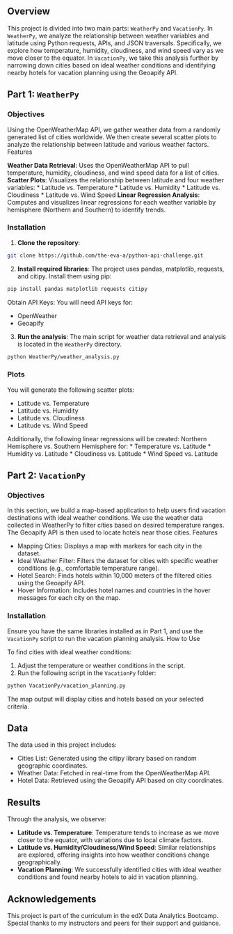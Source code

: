 ## Overview

This project is divided into two main parts: `WeatherPy` and `VacationPy`. In `WeatherPy`, we analyze the relationship between weather variables and latitude using Python requests, APIs, and JSON traversals. Specifically, we explore how temperature, humidity, cloudiness, and wind speed vary as we move closer to the equator. In `VacationPy`, we take this analysis further by narrowing down cities based on ideal weather conditions and identifying nearby hotels for vacation planning using the Geoapify API.
## Part 1: `WeatherPy`
### Objectives

Using the OpenWeatherMap API, we gather weather data from a randomly generated list of cities worldwide. We then create several scatter plots to analyze the relationship between latitude and various weather factors.
Features

**Weather Data Retrieval**: Uses the OpenWeatherMap API to pull temperature, humidity, cloudiness, and wind speed data for a list of cities.
**Scatter Plots**: Visualizes the relationship between latitude and four weather variables:
	* Latitude vs. Temperature
	* Latitude vs. Humidity
	* Latitude vs. Cloudiness
	* Latitude vs. Wind Speed
**Linear Regression Analysis**: Computes and visualizes linear regressions for each weather variable by hemisphere (Northern and Southern) to identify trends.

### Installation

1. **Clone the repository**:
``` bash
git clone https://github.com/the-eva-a/python-api-challenge.git
```

2. **Install required libraries**: The project uses pandas, matplotlib, requests, and citipy. Install them using pip:
``` bash
pip install pandas matplotlib requests citipy
```

Obtain API Keys: You will need API keys for:

* OpenWeather
* Geoapify

3. **Run the analysis**: The main script for weather data retrieval and analysis is located in the `WeatherPy` directory.
``` bash
python WeatherPy/weather_analysis.py
```

### Plots

You will generate the following scatter plots:

- Latitude vs. Temperature
- Latitude vs. Humidity
- Latitude vs. Cloudiness
- Latitude vs. Wind Speed

Additionally, the following linear regressions will be created:
	Northern Hemisphere vs. Southern Hemisphere for:
		* Temperature vs. Latitude
		* Humidity vs. Latitude
		* Cloudiness vs. Latitude
		* Wind Speed vs. Latitude

## Part 2: `VacationPy`
### Objectives

In this section, we build a map-based application to help users find vacation destinations with ideal weather conditions. We use the weather data collected in WeatherPy to filter cities based on desired temperature ranges. The Geoapify API is then used to locate hotels near those cities.
Features

* Mapping Cities: Displays a map with markers for each city in the dataset.
* Ideal Weather Filter: Filters the dataset for cities with specific weather conditions (e.g., comfortable temperature range).
* Hotel Search: Finds hotels within 10,000 meters of the filtered cities using the Geoapify API.
* Hover Information: Includes hotel names and countries in the hover messages for each city on the map.

### Installation

Ensure you have the same libraries installed as in Part 1, and use the `VacationPy` script to run the vacation planning analysis.
How to Use

To find cities with ideal weather conditions:

1. Adjust the temperature or weather conditions in the script.
2. Run the following script in the `VacationPy` folder:
``` bash
python VacationPy/vacation_planning.py
```

The map output will display cities and hotels based on your selected criteria.

## Data

The data used in this project includes:

* Cities List: Generated using the citipy library based on random geographic coordinates.
* Weather Data: Fetched in real-time from the OpenWeatherMap API.
* Hotel Data: Retrieved using the Geoapify API based on city coordinates.

## Results

Through the analysis, we observe:

* **Latitude vs. Temperature**: Temperature tends to increase as we move closer to the equator, with variations due to local climate factors.
* **Latitude vs. Humidity/Cloudiness/Wind Speed**: Similar relationships are explored, offering insights into how weather conditions change geographically.
* **Vacation Planning**: We successfully identified cities with ideal weather conditions and found nearby hotels to aid in vacation planning.

## Acknowledgements

This project is part of the curriculum in the edX Data Analytics Bootcamp. Special thanks to my instructors and peers for their support and guidance.

